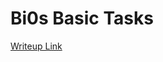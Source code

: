 # Bi0s Basic Tasks

[Writeup Link](https://docs.google.com/document/d/1ZyA-7qlylXdC-kN0YM17crnt1Nngiiu9tWxJTaReuVI/edit?usp=sharing)